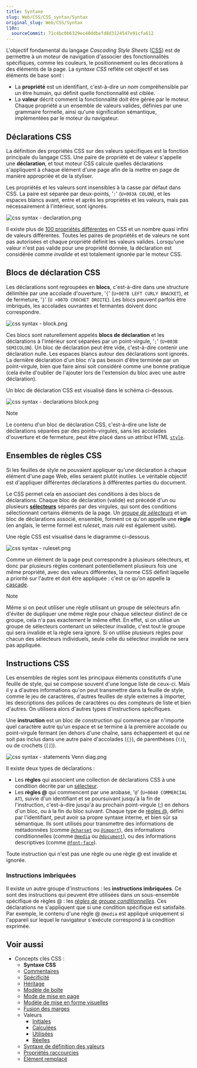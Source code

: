 ```yaml
---
title: Syntaxe
slug: Web/CSS/CSS_syntax/Syntax
original_slug: Web/CSS/Syntax
l10n:
  sourceCommit: 71c4bc0b6329ec40ddbefd8d3124547e91cfa612
---
```


L'objectif fondamental du langage <i lang="en">Cascading Style Sheets</i> ([CSS](/fr/docs/Web/CSS)) est de permettre à un moteur de navigation d'associer des fonctionnalités spécifiques, comme les couleurs, le positionnement ou les décorations à des éléments de la page. La _syntaxe CSS_ reflète cet objectif et ses éléments de base sont&nbsp;:

- La **propriété** est un identifiant, c'est-à-dire un _nom_ compréhensible par un être humain, qui définit quelle fonctionnalité est ciblée.
- La **valeur** décrit comment la fonctionnalité doit être gérée par le moteur. Chaque propriété a un ensemble de valeurs valides, définies par une grammaire formelle, ainsi qu'une signification sémantique, implémentées par le moteur du navigateur.

## Déclarations CSS

La définition des propriétés CSS sur des valeurs spécifiques est la fonction principale du langage CSS. Une paire de propriété et de valeur s'appelle une **déclaration**, et tout moteur CSS calcule quelles déclarations s'appliquent à chaque élément d'une page afin de la mettre en page de manière appropriée et de la styliser.

Les propriétés et les valeurs sont insensibles à la casse par défaut dans CSS. La paire est séparée par deux-points, '`:`' (`U+003A COLON`), et les espaces blancs avant, entre et après les propriétés et les valeurs, mais pas nécessairement à l'intérieur, sont ignorés.

![css syntax - declaration.png](css_syntax_-_declaration.png)

Il existe plus de [100 propriétés différentes](/fr/docs/Web/CSS/Reference) en CSS et un nombre quasi infini de valeurs différentes. Toutes les paires de propriétés et de valeurs ne sont pas autorisées et chaque propriété définit les valeurs valides. Lorsqu'une valeur n'est pas valide pour une propriété donnée, la déclaration est considérée comme _invalide_ et est totalement ignorée par le moteur CSS.

## Blocs de déclaration CSS

Les déclarations sont regroupées en **blocs**, c'est-à-dire dans une structure délimitée par une accolade d'ouverture, '`{`' (`U+007B LEFT CURLY BRACKET`), et de fermeture, '`}`' (`U +007D CROCHET DROITE`). Les blocs peuvent parfois être imbriqués, les accolades ouvrantes et fermantes doivent donc correspondre.

![css syntax - block.png](css_syntax_-_block.png)

Ces blocs sont naturellement appelés **blocs de déclaration** et les déclarations à l'intérieur sont séparées par un point-virgule, '`;`' (`U+003B SEMICOLON`). Un bloc de déclaration peut être vide, c'est-à-dire contenir une déclaration nulle. Les espaces blancs autour des déclarations sont ignorés. La dernière déclaration d'un bloc n'a pas besoin d'être terminée par un point-virgule, bien que faire ainsi soit considéré comme une bonne pratique (cela évite d'oublier de l'ajouter lors de l'extension du bloc avec une autre déclaration).

Un bloc de déclaration CSS est visualisé dans le schéma ci-dessous.

![css syntax - declarations block.png](declaration-block.png)

> [!NOTE]
> Le contenu d'un bloc de déclaration CSS, c'est-à-dire une liste de déclarations séparées par des points-virgules, sans les accolades d'ouverture et de fermeture, peut être placé dans un attribut HTML [`style`](/fr/docs/Web/HTML/Reference/Global_attributes#attr-style).

## Ensembles de règles CSS

Si les feuilles de style ne pouvaient appliquer qu'une déclaration à chaque élément d'une page Web, elles seraient plutôt inutiles. Le véritable objectif est d'appliquer différentes déclarations à différentes parties du document.

Le CSS permet cela en associant des conditions à des blocs de déclarations. Chaque bloc de déclaration (valide) est précédé d'un ou plusieurs [**sélecteurs**](/fr/docs/Web/CSS/CSS_selectors) séparés par des virgules, qui sont des conditions sélectionnant certains éléments de la page. Un [<i lang="en">groupe de sélecteurs</i>](/fr/docs/Web/CSS/Selector_list) et un bloc de déclarations associé, ensemble, forment ce qu'on appelle une **règle** (en anglais, le terme formel est <i lang="en">ruleset</i>, mais <i lang="en">rule</i> est également usité).

Une règle CSS est visualisé dans le diagramme ci-dessous.

![css syntax - ruleset.png](ruleset.png)

Comme un élément de la page peut correspondre à plusieurs sélecteurs, et donc par plusieurs règles contenant potentiellement plusieurs fois une même propriété, avec des valeurs différentes, la norme CSS définit laquelle a priorité sur l'autre et doit être appliquée&nbsp;: c'est ce qu'on appelle la [cascade](/fr/docs/Learn_web_development/Core/Styling_basics/Handling_conflicts).

> [!NOTE]
> Même si on peut utiliser une règle utilisant un groupe de sélecteurs afin d'éviter de dupliquer une même règle pour chaque sélecteur distinct de ce groupe, cela n'a pas exactement le même effet. En effet, si on utilise un groupe de sélecteurs contenant un sélecteur invalide, c'est tout le groupe qui sera invalide et la règle sera ignoré. Si on utilise plusieurs règles pour chacun des sélecteurs individuels, seule celle du sélecteur invalide ne sera pas appliquée.

## Instructions CSS

Les ensembles de règles sont les principaux éléments constitutifs d'une feuille de style, qui se compose souvent d'une longue liste de ceux-ci. Mais il y a d'autres informations qu'on peut transmettre dans la feuille de style, comme le jeu de caractères, d'autres feuilles de style externes à importer, les descriptions des polices de caractères ou des compteurs de liste et bien d'autres. On utilisera alors d'autres types d'instructions spécifiques.

Une **instruction** est un bloc de construction qui commence par n'importe quel caractère autre qu'un espace et se termine à la première accolade ou point-virgule fermant (en dehors d'une chaîne, sans échappement et qui ne soit pas inclus dans une autre paire d'accolades (`{}`), de parenthèses (`()`), ou de crochets (`[]`)).

![css syntax - statements Venn diag.png](css_syntax_-_statements_venn_diag.png)

Il existe deux types de déclarations&nbsp;:

- Les **règles** qui associent une collection de déclarations CSS à une condition décrite par un [sélecteur](/fr/docs/Web/CSS/CSS_selectors).
- Les **règles @** qui commencent par une arobase, '`@`' (`U+0040 COMMERCIAL AT`), suivie d'un identifiant et se poursuivant jusqu'à la fin de l'instruction, c'est-à-dire jusqu'à au prochain point-virgule (;) en dehors d'un bloc, ou à la fin du bloc suivant. Chaque type de [règles @](/fr/docs/Web/CSS/CSS_syntax/At-rule), défini par l'identifiant, peut avoir sa propre syntaxe interne, et bien sûr sa sémantique. Ils sont utilisés pour transmettre des informations de métadonnées (comme [`@charset`](/fr/docs/Web/CSS/@charset) ou [`@import`](/fr/docs/Web/CSS/@import)), des informations conditionnelles (comme [`@media`](/fr/docs/Web/CSS/@media) ou [`@document`](/fr/docs/Web/CSS/@document)), ou des informations descriptives (comme [`@font-face`](/fr/docs/Web/CSS/@font-face)).

Toute instruction qui n'est pas une règle ou une règle @ est invalide et ignorée.

### Instructions imbriquées

Il existe un autre groupe d'instructions&nbsp;: les **instructions imbriquées**. Ce sont des instructions qui peuvent être utilisées dans un sous-ensemble spécifique de règles @&nbsp;: les _[règles de groupe conditionnelles](/fr/docs/Web/CSS/CSS_syntax/At-rule#les_règles_de_groupe_conditionnelles)_. Ces déclarations ne s'appliquent que si une condition spécifique est satisfaite. Par exemple, le contenu d'une règle @ `@media` est appliqué uniquement si l'appareil sur lequel le navigateur s'exécute correspond à la condition exprimée.

## Voir aussi

- Concepts clés CSS&nbsp;:
  - **Syntaxe CSS**
  - [Commentaires](/fr/docs/Web/CSS/CSS_syntax/Comments)
  - [Spécificité](/fr/docs/Web/CSS/CSS_cascade/Specificity)
  - [Héritage](/fr/docs/Web/CSS/CSS_cascade/Inheritance)
  - [Modèle de boîte](/fr/docs/Web/CSS/CSS_box_model/Introduction_to_the_CSS_box_model)
  - [Mode de mise en page](/fr/docs/Glossary/Layout_mode)
  - [Modèle de mise en forme visuelles](/fr/docs/Web/CSS/CSS_display/Visual_formatting_model)
  - [Fusion des marges](/fr/docs/Web/CSS/CSS_box_model/Mastering_margin_collapsing)
  - Valeurs
    - [Initiales](/fr/docs/Web/CSS/CSS_cascade/Value_processing#valeur_initiale)
    - [Calculées](/fr/docs/Web/CSS/CSS_cascade/Value_processing#valeur_calculée)
    - [Utilisées](/fr/docs/Web/CSS/CSS_cascade/Value_processing#valeur_utilisée)
    - [Réelles](/fr/docs/Web/CSS/CSS_cascade/Value_processing#valeur_réelle)
  - [Syntaxe de définition des valeurs](/fr/docs/Web/CSS/CSS_Values_and_Units/Value_definition_syntax)
  - [Propriétés raccourcies](/fr/docs/Web/CSS/CSS_cascade/Shorthand_properties)
  - [Élément remplacé](/fr/docs/Web/CSS/CSS_images/Replaced_element_properties)
